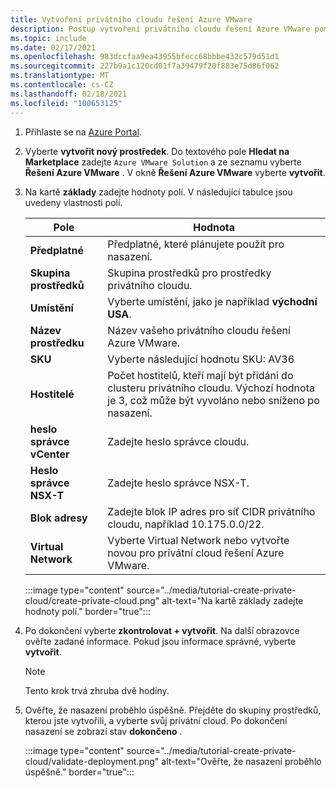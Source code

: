 ```yaml
---
title: Vytvoření privátního cloudu řešení Azure VMware
description: Postup vytvoření privátního cloudu řešení Azure VMware pomocí Azure Portal.
ms.topic: include
ms.date: 02/17/2021
ms.openlocfilehash: 983dccfaa9ea43955bfecc68bbbe432c579d51d1
ms.sourcegitcommit: 227b9a1c120cd01f7a39479f20f883e75d86f062
ms.translationtype: MT
ms.contentlocale: cs-CZ
ms.lasthandoff: 02/18/2021
ms.locfileid: "100653125"
---
```

<!-- Used in deploy-azure-vmware-solution.md and tutorial-create-private-cloud.md -->

1. Přihlaste se na [Azure Portal](https://portal.azure.com).

1. Vyberte **vytvořit nový prostředek**. Do textového pole **Hledat na Marketplace** zadejte `Azure VMware Solution` a ze seznamu vyberte **Řešení Azure VMware** . V okně **Řešení Azure VMware** vyberte **vytvořit**.

1. Na kartě **základy** zadejte hodnoty polí. V následující tabulce jsou uvedeny vlastnosti polí.

   | Pole   | Hodnota  |
   | ---| --- |
   | **Předplatné** | Předplatné, které plánujete použít pro nasazení.|
   | **Skupina prostředků** | Skupina prostředků pro prostředky privátního cloudu. |
   | **Umístění** | Vyberte umístění, jako je například **východní USA**.|
   | **Název prostředku** | Název vašeho privátního cloudu řešení Azure VMware. |
   | **SKU** | Vyberte následující hodnotu SKU: AV36 |
   | **Hostitelé** | Počet hostitelů, kteří mají být přidáni do clusteru privátního cloudu. Výchozí hodnota je 3, což může být vyvoláno nebo sníženo po nasazení.  |
   | **heslo správce vCenter** | Zadejte heslo správce cloudu. |
   | **Heslo správce NSX-T** | Zadejte heslo správce NSX-T. |
   | **Blok adresy** | Zadejte blok IP adres pro síť CIDR privátního cloudu, například 10.175.0.0/22. |
   | **Virtual Network** | Vyberte Virtual Network nebo vytvořte novou pro privátní cloud řešení Azure VMware.  |

   :::image type="content" source="../media/tutorial-create-private-cloud/create-private-cloud.png" alt-text="Na kartě základy zadejte hodnoty polí." border="true":::

1. Po dokončení vyberte **zkontrolovat + vytvořit**. Na další obrazovce ověřte zadané informace. Pokud jsou informace správné, vyberte **vytvořit**.

   > [!NOTE]
   > Tento krok trvá zhruba dvě hodiny. 

1. Ověřte, že nasazení proběhlo úspěšně. Přejděte do skupiny prostředků, kterou jste vytvořili, a vyberte svůj privátní cloud.  Po dokončení nasazení se zobrazí stav **dokončeno** . 

   :::image type="content" source="../media/tutorial-create-private-cloud/validate-deployment.png" alt-text="Ověřte, že nasazení proběhlo úspěšně." border="true":::